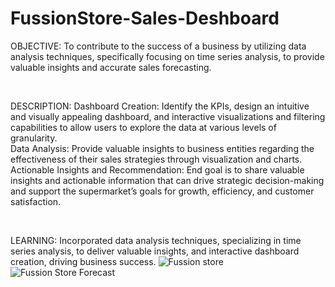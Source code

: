 # FussionStore-Sales-Deshboard
 
OBJECTIVE:
To contribute to the success of a business by utilizing data analysis techniques, specifically focusing on time series analysis, to provide valuable insights and accurate sales forecasting.

<br>

DESCRIPTION:
Dashboard Creation: Identify the KPIs, design an intuitive and visually appealing dashboard, and interactive visualizations and filtering capabilities to allow users to explore the data at various levels of granularity.
<br>
Data Analysis: Provide valuable insights to business entities regarding the effectiveness of their sales strategies through visualization and charts.
<br>
Actionable Insights and Recommendation: End goal is to share valuable insights and actionable information that can drive strategic decision-making and support the supermarket’s goals for growth, efficiency, and customer satisfaction.

<br>

LEARNING:
Incorporated data analysis techniques, specializing in time series analysis, to deliver valuable insights, and interactive dashboard creation, driving business success.
![Fussion store](https://github.com/AaryaRajBaruah/FussionStore-Sales-Deshboard/assets/91695207/40d5faa0-f295-4659-ae3b-6eaa0341fc86)
![Fussion Store Forecast](https://github.com/AaryaRajBaruah/FussionStore-Sales-Deshboard/assets/91695207/9bf7ef6d-b0a3-409e-a6c4-31f82db95bd6)
